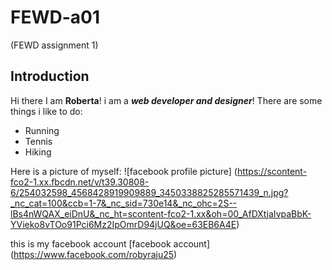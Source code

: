 # FEWD-a01
 (FEWD assignment 1)

## Introduction
Hi there I am **Roberta**! i am a _**web developer and designer**_!
There are some things i like to do:
* Running
* Tennis
* Hiking

Here is a picture of myself:
![facebook profile picture] (https://scontent-fco2-1.xx.fbcdn.net/v/t39.30808-6/254032598_4568428919909889_3450338825285571439_n.jpg?_nc_cat=100&ccb=1-7&_nc_sid=730e14&_nc_ohc=2S--lBs4nWQAX_eiDnU&_nc_ht=scontent-fco2-1.xx&oh=00_AfDXtjaIvpaBbK-YVieko8vTOo91Pci6Mz2IpOmrD94jUQ&oe=63EB6A4E)


this is my facebook account [facebook account] (https://www.facebook.com/robyraju25)
